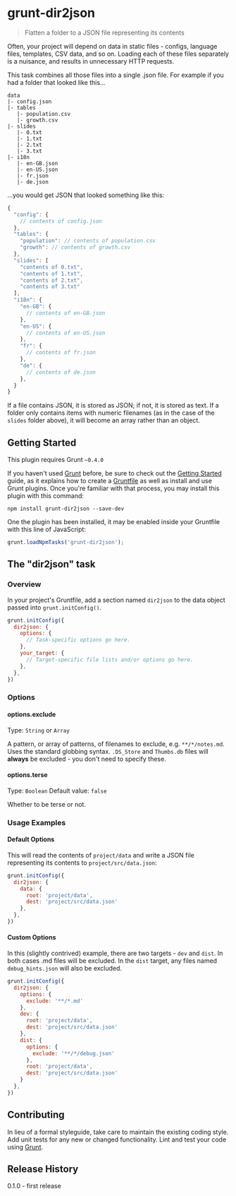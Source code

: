# grunt-dir2json

> Flatten a folder to a JSON file representing its contents

Often, your project will depend on data in static files - configs, language files, templates, CSV data, and so on. Loading each of these files separately is a nuisance, and results in unnecessary HTTP requests.

This task combines all those files into a single .json file. For example if you had a folder that looked like this...

```
data
|- config.json
|- tables
   |- population.csv
   |- growth.csv
|- slides
   |- 0.txt
   |- 1.txt
   |- 2.txt
   |- 3.txt
|- i18n
   |- en-GB.json
   |- en-US.json
   |- fr.json
   |- de.json
```

...you would get JSON that looked something like this:

```js
{
  "config": {
    // contents of config.json
  },
  "tables": {
    "population": // contents of population.csv
    "growth": // contents of growth.csv
  },
  "slides": [
    "contents of 0.txt",
    "contents of 1.txt",
    "contents of 2.txt",
    "contents of 3.txt"
  ],
  "i18n": {
    "en-GB": {
      // contents of en-GB.json
    },
    "en-US": {
      // contents of en-US.json
    },
    "fr": {
      // contents of fr.json
    },
    "de": {
      // contents of de.json
    },
  }
}
```

If a file contains JSON, it is stored as JSON; if not, it is stored as text. If a folder only contains items with numeric filenames (as in the case of the `slides` folder above), it will become an array rather than an object.


## Getting Started
This plugin requires Grunt `~0.4.0`

If you haven't used [Grunt](http://gruntjs.com/) before, be sure to check out the [Getting Started](http://gruntjs.com/getting-started) guide, as it explains how to create a [Gruntfile](http://gruntjs.com/sample-gruntfile) as well as install and use Grunt plugins. Once you're familiar with that process, you may install this plugin with this command:

```shell
npm install grunt-dir2json --save-dev
```

One the plugin has been installed, it may be enabled inside your Gruntfile with this line of JavaScript:

```js
grunt.loadNpmTasks('grunt-dir2json');
```

## The "dir2json" task

### Overview
In your project's Gruntfile, add a section named `dir2json` to the data object passed into `grunt.initConfig()`.

```js
grunt.initConfig({
  dir2json: {
    options: {
      // Task-specific options go here.
    },
    your_target: {
      // Target-specific file lists and/or options go here.
    },
  },
})
```

### Options

#### options.exclude
Type: `String` or `Array`

A pattern, or array of patterns, of filenames to exclude, e.g. `**/*/notes.md`. Uses the standard globbing syntax. `.DS_Store` and `Thumbs.db` files will **always** be excluded - you don't need to specify these.

#### options.terse
Type: `Boolean`
Default value: `false`

Whether to be terse or not.

### Usage Examples

#### Default Options
This will read the contents of `project/data` and write a JSON file representing its contents to `project/src/data.json`:

```js
grunt.initConfig({
  dir2json: {
    data: {
      root: 'project/data',
      dest: 'project/src/data.json'
    },
  },
})
```

#### Custom Options
In this (slightly contrived) example, there are two targets - `dev` and `dist`. In both cases .md files will be excluded. In the `dist` target, any files named `debug_hints.json` will also be excluded.

```js
grunt.initConfig({
  dir2json: {
    options: {
      exclude: '**/*.md'
    },
    dev: {
      root: 'project/data',
      dest: 'project/src/data.json'
    },
    dist: {
      options: {
        exclude: '**/*/debug.json'
      },
      root: 'project/data',
      dest: 'project/src/data.json'
    }
  },
})
```

## Contributing
In lieu of a formal styleguide, take care to maintain the existing coding style. Add unit tests for any new or changed functionality. Lint and test your code using [Grunt](http://gruntjs.com/).

## Release History
0.1.0 - first release
